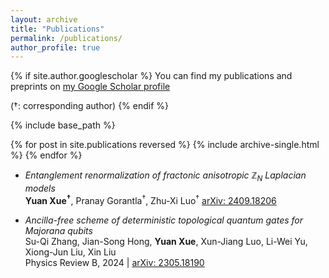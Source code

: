 ```yaml
---
layout: archive
title: "Publications"
permalink: /publications/
author_profile: true
---
```


{% if site.author.googlescholar %}
  You can find my publications and preprints on [my Google Scholar profile](https://scholar.google.com/citations?user=1aal5_wAAAAJ&hl=zh-CN)
  
  (†: corresponding author)
{% endif %}

{% include base_path %}

{% for post in site.publications reversed %}
  {% include archive-single.html %}
{% endfor %}
* _Entanglement renormalization of fractonic anisotropic ℤ<sub>N</sub> Laplacian models_ <br>
   **Yuan Xue<sup>†</sup>**, Pranay Gorantla<sup>†</sup>, Zhu-Xi Luo<sup>†</sup>
  [arXiv: 2409.18206](https://arxiv.org/abs/2409.18206)
  
* _Ancilla-free scheme of deterministic topological quantum gates for Majorana qubits_ <br>
   Su-Qi Zhang, Jian-Song Hong, **Yuan Xue**, Xun-Jiang Luo, Li-Wei Yu, Xiong-Jun Liu, Xin Liu <br>
   Physics Review B, 2024 | [arXiv: 2305.18190](https://arxiv.org/abs/2305.18190)


